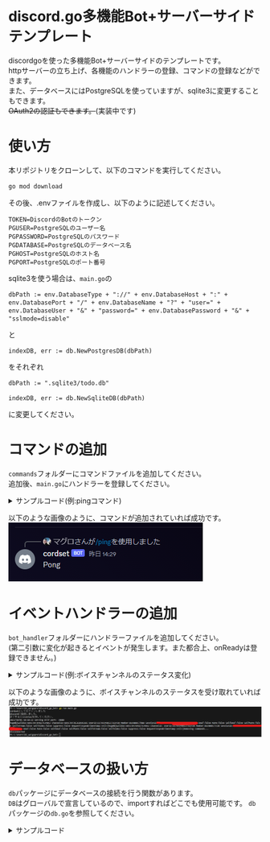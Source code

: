 # discord.go多機能Bot+サーバーサイドテンプレート
discordgoを使った多機能Bot+サーバーサイドのテンプレートです。  
httpサーバーの立ち上げ、各機能のハンドラーの登録、コマンドの登録などができます。  
また、データベースにはPostgreSQLを使っていますが、sqlite3に変更することもできます。  
~~OAuth2の認証もできます。~~(実装中です)
# 使い方
本リポジトリをクローンして、以下のコマンドを実行してください。
```bash
go mod download
```
その後、.envファイルを作成し、以下のように記述してください。
```env
TOKEN=DiscordのBotのトークン
PGUSER=PostgreSQLのユーザー名
PGPASSWORD=PostgreSQLのパスワード
PGDATABASE=PostgreSQLのデータベース名
PGHOST=PostgreSQLのホスト名
PGPORT=PostgreSQLのポート番号
```
sqlite3を使う場合は、```main.go```の
```env
dbPath := env.DatabaseType + "://" + env.DatabaseHost + ":" + env.DatabasePort + "/" + env.DatabaseName + "?" + "user=" + env.DatabaseUser + "&" + "password=" + env.DatabasePassword + "&" + "sslmode=disable"
```
と
```
indexDB, err := db.NewPostgresDB(dbPath)
```
をそれぞれ
```
dbPath := ".sqlite3/todo.db"
```
```
indexDB, err := db.NewSqliteDB(dbPath)
```
に変更してください。

# コマンドの追加
```commands```フォルダーにコマンドファイルを追加してください。  
追加後、```main.go```にハンドラーを登録してください。



<details>
<summary>サンプルコード(例:pingコマンド)</summary>
commands/ping.go

```go:ping.go
package commands

import (
	"fmt"

	"github.com/bwmarrin/discordgo"
	botHandler "github.com/maguro-alternative/discord_go_bot/bot_handler"
)

func PingCommand() *botHandler.Command {
	/*
		pingコマンドの定義

		コマンド名: ping
		説明: Pong!
		オプション: なし
	*/
	return &botHandler.Command{
		Name:        "ping",
		Description: "Pong!",
		Options:     []*discordgo.ApplicationCommandOption{},
		Executor:    handlePing,
	}
}

func handlePing(s *discordgo.Session, i *discordgo.InteractionCreate) {
	/*
		pingコマンドの実行

		コマンドの実行結果を返す
	*/
	if i.Interaction.ApplicationCommandData().Name == "ping" {
		if i.Interaction.GuildID == i.GuildID {
			err := s.InteractionRespond(i.Interaction, &discordgo.InteractionResponse{
				Type: discordgo.InteractionResponseChannelMessageWithSource,
				Data: &discordgo.InteractionResponseData{
					Content: "Pong",
				},
			})
			if err != nil {
				fmt.Printf("error responding to ping command: %v\n", err)
			}
		}
	}

}
```

main.go

```go:main.go
    // ハンドラーの登録
	botHandler.RegisterHandlers(discord)

	var commandHandlers []*botHandler.Handler
	// 所属しているサーバすべてにスラッシュコマンドを追加する
	// NewCommandHandlerの第二引数を空にすることで、グローバルでの使用を許可する
	commandHandler := botHandler.NewCommandHandler(discord, "")
	// 追加したいコマンドをここに追加
	commandHandler.CommandRegister(commands.PingCommand())  // pingコマンドの追加
	commandHandlers = append(commandHandlers, commandHandler)
```

</details>

以下のような画像のように、コマンドが追加されていれば成功です。
![](./image/pingtest.png)

# イベントハンドラーの追加
```bot_handler```フォルダーにハンドラーファイルを追加してください。  
(第二引数に変化が起きるとイベントが発生します。また都合上、onReadyは登録できません。)

<details>
<summary>サンプルコード(例:ボイスチャンネルのステータス変化)</summary>
bot_handler/vc_signal.go

```go:vc_signal.go
package botHandler

import (
	"fmt"

	"github.com/bwmarrin/discordgo"
)

func OnVoiceStateUpdate(s *discordgo.Session, vs *discordgo.VoiceStateUpdate ) {
    fmt.Print("hoge")
    fmt.Printf("%+v", vs.VoiceState)
}
```

bot_handler/handler.go

```go:handler.go
// ハンドラーの登録
func RegisterHandlers(s *discordgo.Session) {
	fmt.Println(s.State.User.Username + "としてログインしました")
	s.AddHandler(OnMessageCreate)
	s.AddHandler(OnVoiceStateUpdate)    // 追加
}

```
</details>

以下のような画像のように、ボイスチャンネルのステータスを受け取れていれば成功です。
![](./image/vcstatestest.png)

# データベースの扱い方
```db```パッケージにデータベースの接続を行う関数があります。  
```DB```はグローバルで宣言しているので、importすればどこでも使用可能です。
```db```パッケージの```db.go```を参照してください。

<details>
<summary>サンプルコード</summary>

```db```フォルダ内の```schema.sql```は、データベース接続時に自動で実行されます。
(構文エラーがあると、接続自体ができなくなるので注意してください。)
```sql:schema.sql
CREATE TABLE IF NOT EXISTS todo (
	id SERIAL PRIMARY KEY,
	name TEXT NOT NULL,
	description TEXT NOT NULL,
	created_at TIMESTAMP NOT NULL DEFAULT CURRENT_TIMESTAMP,
	updated_at TIMESTAMP NOT NULL DEFAULT CURRENT_TIMESTAMP
);
```

```"github.com/maguro-alternative/discord_go_bot/db"```をimportすることで、ハンドラー内でもデータベースの操作が可能です。

```go:message_create.go
// messageCreate.go
package botHandler

import (
	"fmt"

    "github.com/maguro-alternative/discord_go_bot/db"

	"github.com/bwmarrin/discordgo"
)

func OnMessageCreate(s *discordgo.Session, m *discordgo.MessageCreate) {
    // メッセージが作成されたときに実行する処理
	//u := m.Author

    fmt.Println(m.Content)
    err := db.PingDB()
    if err != nil {
		fmt.Println(err)
	}
    table, err := db.TablesCheck()
	if err != nil {
		fmt.Println(err)
	}
    fmt.Println(table)

    if(m.Author.Bot == false){
        s.ChannelMessageSend(m.ChannelID, m.Content)
    }
}
```

</details>